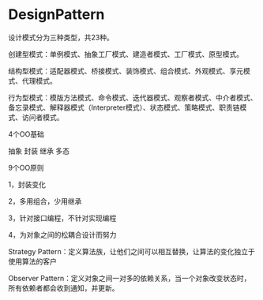 # DesignPattern
设计模式分为三种类型，共23种。  


创建型模式：单例模式、抽象工厂模式、建造者模式、工厂模式、原型模式。  

  
结构型模式：适配器模式、桥接模式、装饰模式、组合模式、外观模式、享元模式、代理模式。  


行为型模式：模版方法模式、命令模式、迭代器模式、观察者模式、中介者模式、备忘录模式、解释器模式（Interpreter模式）、状态模式、策略模式、职责链模式、访问者模式。  



4个OO基础  

抽象 封装  继承 多态

9个OO原则  

1，封装变化  

2，多用组合，少用继承   

3，针对接口编程，不针对实现编程    

4，为对象之间的松耦合设计而努力


Strategy Pattern：定义算法族，让他们之间可以相互替换，让算法的变化独立于使用算法的客户


Observer Pattern：定义对象之间一对多的依赖关系，当一个对象改变状态时，所有依赖者都会收到通知，并更新。
